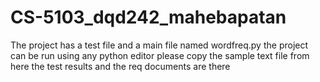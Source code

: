 # CS-5103_dqd242_mahebapatan

The project has a test file and a main file named wordfreq.py
the project can be run using any python editor 
please copy the sample text file from here 
the test results and the req documents are there 
